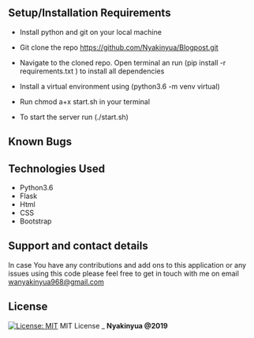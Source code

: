 ## Setup/Installation Requirements
* Install python and git on your local machine

* Git clone the repo https://github.com/Nyakinyua/Blogpost.git

* Navigate to the cloned repo. Open terminal an run (pip install -r requirements.txt ) to install all dependencies

* Install a virtual environment using (python3.6 -m venv virtual)

* Run chmod a+x start.sh in your terminal

* To start the server run (./start.sh)


## Known Bugs


## Technologies Used
* Python3.6
* Flask
* Html
* CSS
* Bootstrap

## Support and contact details
 In case You have any contributions and add ons to this application or any issues using this code please feel free to get in touch with me on email wanyakinyua968@gmail.com

## License
[![License: MIT](https://img.shields.io/badge/License-MIT-yellow.svg)](https://opensource.org/licenses/MIT)
MIT License
\_ **Nyakinyua @2019**